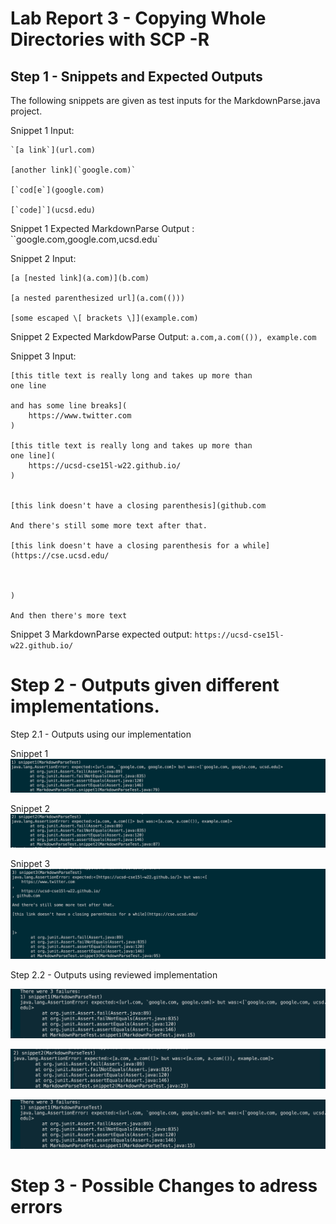 # Lab Report 3 - Copying Whole Directories with SCP -R

## Step 1 - Snippets and Expected Outputs

The following snippets are given as test inputs for the MarkdownParse.java project.

Snippet 1 Input:
```
`[a link`](url.com)

[another link](`google.com)`

[`cod[e`](google.com)

[`code]`](ucsd.edu)
```

Snippet 1 Expected MarkdownParse Output : ``google.com,google.com,ucsd.edu`

Snippet 2 Input:
```
[a [nested link](a.com)](b.com)

[a nested parenthesized url](a.com(()))

[some escaped \[ brackets \]](example.com)
```

Snippet 2 Expected MarkdowParse Output: `a.com,a.com(()), example.com`

Snippet 3 Input: 
```
[this title text is really long and takes up more than 
one line

and has some line breaks](
    https://www.twitter.com
)

[this title text is really long and takes up more than 
one line](
    https://ucsd-cse15l-w22.github.io/
)


[this link doesn't have a closing parenthesis](github.com

And there's still some more text after that.

[this link doesn't have a closing parenthesis for a while](https://cse.ucsd.edu/



)

And then there's more text
```

Snippet 3 MarkdownParse expected output: `https://ucsd-cse15l-w22.github.io/`

# Step 2 - Outputs given different implementations.

Step 2.1 - Outputs using our implementation

Snippet 1
![Snippet 1](lab-report-4-images/mymarkdownsnippet1.png)

Snippet 2
![Snippet 2](lab-report-4-images/mymarkdownsnippet2.png)

Snippet 3
![Snippet 3](lab-report-4-images/mymarkdownsnippet3.png)



Step 2.2 - Outputs using reviewed implementation

![Snippet 1](lab-report-4-images/reviewedmarkdownsnippet1.png)

![Snippet 2](lab-report-4-images/reviewedmarkdownsnippet2.png)

![Snippet 3](lab-report-4-images/reviewedmarkdownsnippet1.png)

# Step 3 - Possible Changes to adress errors


